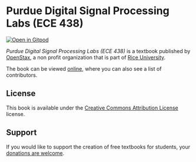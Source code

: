 # Purdue Digital Signal Processing Labs (ECE 438)

[![Open in Gitpod](https://gitpod.io/button/open-in-gitpod.svg)](https://gitpod.io/from-referrer/)

_Purdue Digital Signal Processing Labs (ECE 438)_ is a textbook published by [OpenStax](https://openstax.org/), a non profit organization that is part of [Rice University](https://www.rice.edu/).

The book can be viewed [online](https://github.com/cnx-user-books/cnxbook-purdue-digital-signal-processing-labs-ece-438/releases/latest), where you can also see a list of contributors.

## License
This book is available under the [Creative Commons Attribution License](./LICENSE) license.

## Support
If you would like to support the creation of free textbooks for students, your [donations are welcome](https://riceconnect.rice.edu/donation/support-openstax-banner).
